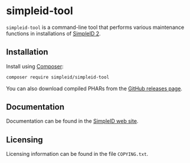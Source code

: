 # simpleid-tool

`simpleid-tool` is a command-line tool that performs various maintenance functions in installations of [SimpleID 2](https://simpleid.org/).

## Installation

Install using [Composer](https://getcomposer.org/):

```sh
composer require simpleid/simpleid-tool
```

You can also download compiled PHARs from the [GitHub releases page](https://github.com/simpleid/simpleid-tool/releases).

## Documentation

Documentation can be found in the [SimpleID web site](https://simpleid.org/docs/2/simpleid-tool/).

## Licensing

Licensing information can be found in the file `COPYING.txt`.
